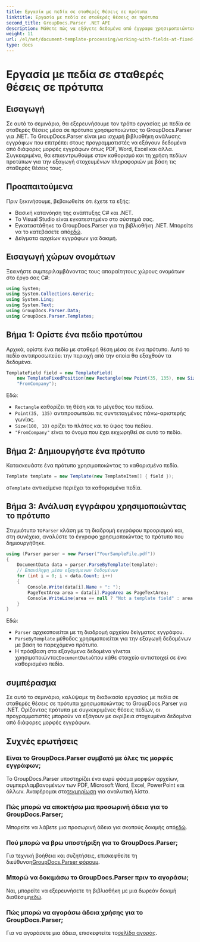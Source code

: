 ```yaml
---
title: Εργασία με πεδία σε σταθερές θέσεις σε πρότυπα
linktitle: Εργασία με πεδία σε σταθερές θέσεις σε πρότυπα
second_title: GroupDocs.Parser .NET API
description: Μάθετε πώς να εξάγετε δεδομένα από έγγραφα χρησιμοποιώντας το GroupDocs.Parser για .NET. Ολοκληρωμένο σεμινάριο με παραδείγματα κώδικα.
weight: 11
url: /el/net/document-template-processing/working-with-fields-at-fixed-positions-in-templates/
type: docs
---
```

# Εργασία με πεδία σε σταθερές θέσεις σε πρότυπα

## Εισαγωγή
Σε αυτό το σεμινάριο, θα εξερευνήσουμε τον τρόπο εργασίας με πεδία σε σταθερές θέσεις μέσα σε πρότυπα χρησιμοποιώντας το GroupDocs.Parser για .NET. Το GroupDocs.Parser είναι μια ισχυρή βιβλιοθήκη ανάλυσης εγγράφων που επιτρέπει στους προγραμματιστές να εξάγουν δεδομένα από διάφορες μορφές εγγράφων όπως PDF, Word, Excel και άλλα. Συγκεκριμένα, θα επικεντρωθούμε στον καθορισμό και τη χρήση πεδίων προτύπων για την εξαγωγή στοχευμένων πληροφοριών με βάση τις σταθερές θέσεις τους.
## Προαπαιτούμενα
Πριν ξεκινήσουμε, βεβαιωθείτε ότι έχετε τα εξής:
- Βασική κατανόηση της ανάπτυξης C# και .NET.
- Το Visual Studio είναι εγκατεστημένο στο σύστημά σας.
- Εγκαταστάθηκε το GroupDocs.Parser για τη βιβλιοθήκη .NET. Μπορείτε να το κατεβάσετε από[εδώ](https://releases.groupdocs.com/parser/net/).
- Δείγματα αρχείων εγγράφων για δοκιμή.

## Εισαγωγή χώρων ονομάτων
Ξεκινήστε συμπεριλαμβάνοντας τους απαραίτητους χώρους ονομάτων στο έργο σας C#:
```csharp
using System;
using System.Collections.Generic;
using System.Linq;
using System.Text;
using GroupDocs.Parser.Data;
using GroupDocs.Parser.Templates;
```
## Βήμα 1: Ορίστε ένα πεδίο προτύπου
Αρχικά, ορίστε ένα πεδίο με σταθερή θέση μέσα σε ένα πρότυπο. Αυτό το πεδίο αντιπροσωπεύει την περιοχή από την οποία θα εξαχθούν τα δεδομένα.
```csharp
TemplateField field = new TemplateField(
    new TemplateFixedPosition(new Rectangle(new Point(35, 135), new Size(100, 10))),
    "FromCompany");
```
Εδώ:
- `Rectangle` καθορίζει τη θέση και το μέγεθος του πεδίου.
- `Point(35, 135)` αντιπροσωπεύει τις συντεταγμένες πάνω-αριστερής γωνίας.
- `Size(100, 10)` ορίζει το πλάτος και το ύψος του πεδίου.
- `"FromCompany"` είναι το όνομα που έχει εκχωρηθεί σε αυτό το πεδίο.
## Βήμα 2: Δημιουργήστε ένα πρότυπο
Κατασκευάστε ένα πρότυπο χρησιμοποιώντας το καθορισμένο πεδίο.
```csharp
Template template = new Template(new TemplateItem[] { field });
```
 ο`Template` αντικείμενο περιέχει τα καθορισμένα πεδία.
## Βήμα 3: Ανάλυση εγγράφου χρησιμοποιώντας το πρότυπο
 Στιγμιότυπο το`Parser` κλάση με τη διαδρομή εγγράφου προορισμού και, στη συνέχεια, αναλύστε το έγγραφο χρησιμοποιώντας το πρότυπο που δημιουργήθηκε.
```csharp
using (Parser parser = new Parser("YourSampleFile.pdf"))
{
    DocumentData data = parser.ParseByTemplate(template);
    // Επανάληψη μέσω εξαγόμενων δεδομένων
    for (int i = 0; i < data.Count; i++)
    {
        Console.Write(data[i].Name + ": ");
        PageTextArea area = data[i].PageArea as PageTextArea;
        Console.WriteLine(area == null ? "Not a template field" : area.Text);
    }
}
```
Εδώ:
- `Parser` αρχικοποιείται με τη διαδρομή αρχείου δείγματος εγγράφου.
- `ParseByTemplate` μέθοδος χρησιμοποιείται για την εξαγωγή δεδομένων με βάση το παρεχόμενο πρότυπο.
-  Η πρόσβαση στα εξαγόμενα δεδομένα γίνεται χρησιμοποιώντας`DocumentData`όπου κάθε στοιχείο αντιστοιχεί σε ένα καθορισμένο πεδίο.

## συμπέρασμα
Σε αυτό το σεμινάριο, καλύψαμε τη διαδικασία εργασίας με πεδία σε σταθερές θέσεις σε πρότυπα χρησιμοποιώντας το GroupDocs.Parser για .NET. Ορίζοντας πρότυπα με συγκεκριμένες θέσεις πεδίων, οι προγραμματιστές μπορούν να εξάγουν με ακρίβεια στοχευμένα δεδομένα από διάφορες μορφές εγγράφων.

## Συχνές ερωτήσεις
### Είναι το GroupDocs.Parser συμβατό με όλες τις μορφές εγγράφων;
 Το GroupDocs.Parser υποστηρίζει ένα ευρύ φάσμα μορφών αρχείων, συμπεριλαμβανομένων των PDF, Microsoft Word, Excel, PowerPoint και άλλων. Αναφέρομαι στο[τεκμηρίωση](https://tutorials.groupdocs.com/parser/net/) για αναλυτική λίστα.
### Πώς μπορώ να αποκτήσω μια προσωρινή άδεια για το GroupDocs.Parser;
 Μπορείτε να λάβετε μια προσωρινή άδεια για σκοπούς δοκιμής από[εδώ](https://purchase.groupdocs.com/temporary-license/).
### Πού μπορώ να βρω υποστήριξη για το GroupDocs.Parser;
 Για τεχνική βοήθεια και συζητήσεις, επισκεφθείτε τη διεύθυνση[GroupDocs.Parser φόρουμ](https://forum.groupdocs.com/c/parser/17).
### Μπορώ να δοκιμάσω το GroupDocs.Parser πριν το αγοράσω;
 Ναι, μπορείτε να εξερευνήσετε τη βιβλιοθήκη με μια δωρεάν δοκιμή διαθέσιμη[εδώ](https://releases.groupdocs.com/).
### Πώς μπορώ να αγοράσω άδεια χρήσης για το GroupDocs.Parser;
 Για να αγοράσετε μια άδεια, επισκεφτείτε το[σελίδα αγοράς](https://purchase.groupdocs.com/buy).